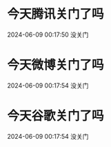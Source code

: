 # 今天腾讯关门了吗

2024-06-09 00:17:50 没关门

# 今天微博关门了吗

2024-06-09 00:17:54 没关门

# 今天谷歌关门了吗

2024-06-09 00:17:54 没关门


